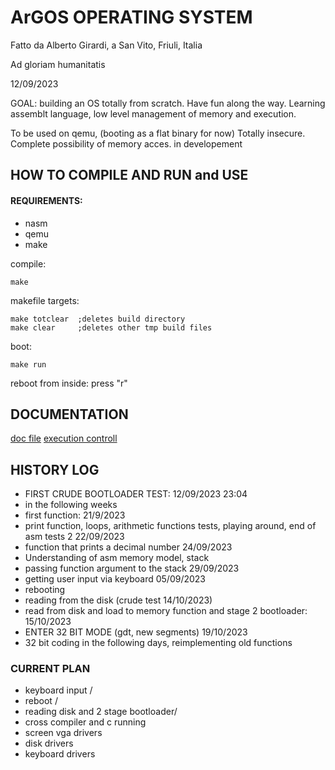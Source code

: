 # ArGOS OPERATING SYSTEM


Fatto da Alberto Girardi, a San Vito, Friuli, Italia

Ad gloriam humanitatis

12/09/2023

GOAL: building an OS totally from scratch. Have fun along the way.
Learning assemblt language, low level management of memory and execution.

To be used on qemu, (booting as a flat binary for now) Totally insecure. Complete possibility of memory acces.
in developement


## HOW TO COMPILE AND RUN and USE

#### REQUIREMENTS:
* nasm
* qemu
* make




compile:

    make

makefile targets:

    make totclear  ;deletes build directory
    make clear     ;deletes other tmp build files

boot:

    make run

reboot from inside: press "r"


## DOCUMENTATION

[doc file](doc/ARCHITECTURE_DESIGN.MD)
[execution controll](doc/Execution_flow.md)


## HISTORY LOG


* FIRST CRUDE BOOTLOADER TEST: 12/09/2023 23:04
* in the following weeks
* first function: 21/9/2023
* print function, loops, arithmetic functions tests, playing around,  end of asm tests 2 22/09/2023
* function that prints a decimal number 24/09/2023
* Understanding of asm memory model, stack
* passing function argument to the stack 29/09/2023
* getting user input via keyboard 05/09/2023
* rebooting
* reading from the disk (crude test 14/10/2023)
* read from disk and load to memory function and stage 2 bootloader: 15/10/2023
* ENTER 32 BIT MODE (gdt, new segments)  19/10/2023
* 32 bit coding in the following days, reimplementing old functions


### CURRENT PLAN

* keyboard input /
* reboot /
* reading disk and 2 stage bootloader/
* cross compiler and c running
* screen vga drivers
* disk drivers
* keyboard drivers